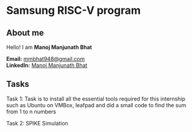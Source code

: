 # Samsung RISC-V program

## About me
Hello! I am **Manoj Manjunath Bhat**

**Email:** mmbhat948@gmail.com <br>
**LinkedIn:** [Manoj Manjunath Bhat](https://www.linkedin.com/in/manoj-m-bhat-4b2a632b6)

## Tasks
Task 1: Task is to install all the essential tools required for this internship such as Ubuntu on VMBox, leafpad and did a small code to find the sum from 1 to n numbers

Task 2: SPIKE Simulation
